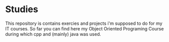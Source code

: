 # Studies
This repository is contains exercies and projects i'm supposed to do for my IT courses.
So far you can find here my Object Oriented Programing Course during which cpp and (mainly) java was used.


